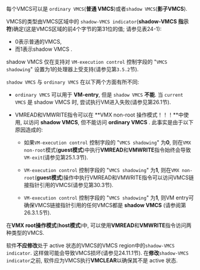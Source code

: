 
每个VMCS可以是 `ordinary VMCS`(**普通 VMCS**)或者`shadow VMCS`(**影子VMCS**).  

VMCS的类型由VMCS区域中的 `shadow-VMCS indicator`(**shadow-VMCS 指示符**)确定(这是VMCS区域的前4个字节的第31位的值; 请参见表24-1): 
* 0表示普通的VMCS, 
* 而1表示shadow VMCS .  

shadow VMCS 仅在支持对 `VM-execution control` 控制字段的 "`VMCS shadowing`" 设置为1的处理器上受支持(请参见第`3.5.2`节). 

`shadow VMCS` 与 `ordinary VMCS` 在以下两个方面有所不同: 

* `ordinary VMCS` 可以用于 **VM-entry**, 但是 `shadow VMCS` **不能**. 当 `current VMCS` 是 shadow VMCS 时, 尝试执行VM进入失败(请参见第26.1节). 

* VMREAD和VMWRITE指令可以在 **VMX non-root 操作模式！！！**中使用, 以访问 **shadow VMCS**, 但不能访问  **ordinary VMCS** . 此事实是由于以下原因造成的: 

    * 如果`VM-execution control` 控制字段的 "`VMCS shadowing`" 为**0**, 则在`VMX non-root`模式(**guest模式**)中执行**VMREAD**和**VMWRITE**指令始终会导致`VM-exit`(请参见第25.1.3节). 

    * `VM-execution control` 控制字段的 "`VMCS shadowing`" 为**1**, 则在`VMX non-root`(**guest模式**)操作中执行VMREAD和VMWRITE指令可以访问VMCS链接指针引用的VMCS(请参见第30.3节). 

    * `VM-execution control` 控制字段的 "`VMCS shadowing`" 为**1**, 则VM entry可确保VMCS链接指针引用的任何VMCS都是 **shadow VMCS** (请参阅第26.3.1.5节). 

在**VMX root操作模式**(**host模式**)中, 可以使用**VMREAD**和**VMWRITE**指令访问两种类型的VMCS. 

软件**不应修改**处于 active 状态的VMCS的VMCS region中的`shadow-VMCS indicator`. 这样做可能会导致VMCS损坏(请参见24.11.1节). 在**修改**`shadow-VMCS indicator`之前, 软件应为VMCS执行**VMCLEAR**以确保其不是 active 状态. 


